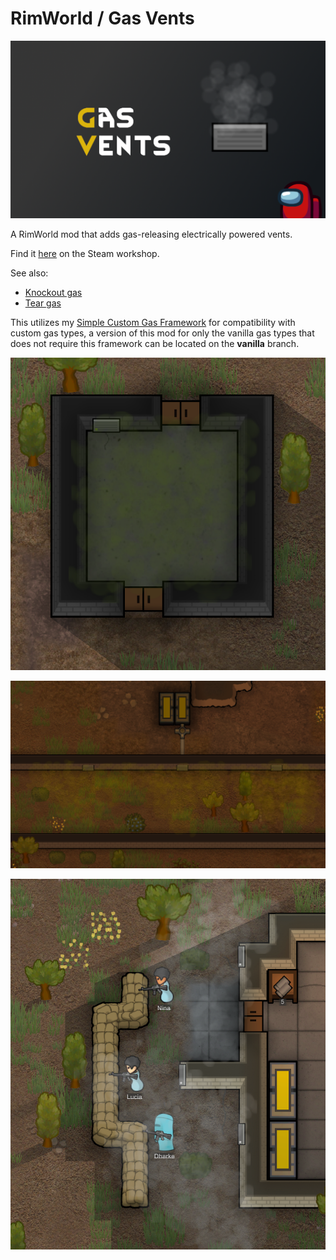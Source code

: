 # RimWorld / Gas Vents

![image](About/Preview.png)

A RimWorld mod that adds gas-releasing electrically powered vents.

Find it [here](https://steamcommunity.com/sharedfiles/filedetails/?id=3001066867) on the Steam workshop.

See also:

- [Knockout gas](https://github.com/NachoToast/RimWorldKnockoutGas)
- [Tear gas](https://github.com/NachoToast/RimWorldTearGas)

This utilizes my [Simple Custom Gas Framework](https://github.com/NachoToast/SimpleCustomGasFramework) for compatibility with custom gas types, a version of this mod for only the vanilla gas types that does not require this framework can be located on the **vanilla** branch.

![image](Source/Media/DemoEnclosed.png)

![image](Source/Media/DemoSetup.png)

![image](Source/Media/DemoSmoke.png)